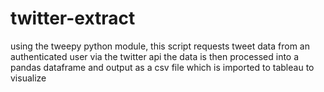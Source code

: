 # twitter-extract
using the tweepy python module, this script requests tweet data from an authenticated user via the twitter api
the data is then processed into a pandas dataframe and output as a csv file which is imported to tableau to visualize
